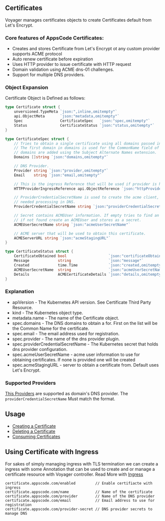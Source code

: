 ## Certificates
Voyager manages certificates objects to create Certificates default from Let's Encrypt.

### Core features of AppsCode Certificates:
  - Creates and stores Certificate from Let's Encrypt ot any custom provider supports ACME protocol
  - Auto renew certificate before expiration
  - Uses HTTP provider to issue certificate with HTTP request
  - Domain validation using ACME dns-01 challenges.
  - Support for multiple DNS providers.

### Object Expansion
Certificate Object is Defined as follows:

```go
type Certificate struct {
	unversioned.TypeMeta `json:",inline,omitempty"`
	api.ObjectMeta       `json:"metadata,omitempty"`
	Spec                 CertificateSpec   `json:"spec,omitempty"`
	Status               CertificateStatus `json:"status,omitempty"`
}

type CertificateSpec struct {
	// Tries to obtain a single certificate using all domains passed into Domains.
	// The first domain in domains is used for the CommonName field of the certificate, all other
	// domains are added using the Subject Alternate Names extension.
	Domains []string `json:"domains,omitempty"`

	// DNS Provider.
	Provider string `json:"provider,omitempty"`
	Email    string `json:"email,omitempty"`

	// This is the ingress Reference that will be used if provider is http
	HTTPProviderIngressReference api.ObjectReference `json:"httpProviderIngressReference,omitempty"`

	// ProviderCredentialSecretName is used to create the acme client, that will do
	// needed processing in DNS.
	ProviderCredentialSecretName string `json:"providerCredentialSecretName,omitempty"`

	// Secret contains ACMEUser information. If empty tries to find an Secret via domains
	// if not found create an ACMEUser and stores as a secret.
	ACMEUserSecretName string `json:"acmeUserSecretName"`

	// ACME server that will be used to obtain this certificate.
	ACMEServerURL string `json:"acmeStagingURL"`
}

type CertificateStatus struct {
	CertificateObtained bool                   `json:"certificateObtained"`
	Message             string                 `json:"message"`
	Created             time.Time              `json:"created,omitempty"`
	ACMEUserSecretName  string                 `json:"acmeUserSecretName,omitempty"`
	Details             ACMECertificateDetails `json:"details,omitempty"`
}
```

### Explanation
  - apiVersion - The Kubernetes API version. See Certificate Third Party Resource.
  - kind - The Kubernetes object type.
  - metadata.name - The name of the Certificate object.
  - spec.domains - The DNS domains to obtain a for. First on the list will be the Common Name for the certificate.
  - spec.email - The email address used for registration.
  - spec.provider - The name of the dns provider plugin.
  - spec.providerCredentialSecretName - The Kubernetes secret that holds dns provider configuration.
  - spec.acmeUserSecretName - acme user information to use for obtaining certificates. If none is provided one will be created
  - spec.acmeStagingURL - server to obtain a certificate from. Default uses Let's Encrypt.

### Supported Providers
[This Providers](provider.md) are supported as domain's DNS provider. The `providerCredentialSecretName` Must match the
format.

## Usage
- [Creating a Certificate](create.md)
- [Deleting a Certificate](delete.md)
- [Consuming Certificates](consume.md)

## Using Certificate with Ingress
For sakes of simply managing ingress with TLS termination we can create a ingress with some Annotation that can be used
to create and or manage a certificate resource with Voyager controller. Read More with [Ingress](../ingress/tls.md)

```
certificate.appscode.com/enabled         // Enable certifiacte with ingress
certificate.appscode.com/name            // Name of the certificate
certificate.appscode.com/provider        // Name of the DNS provider
certificate.appscode.com/email           // Email address to use for registration
certificate.appscode.com/provider-secret // DNS provider secrets to manage DNS
```